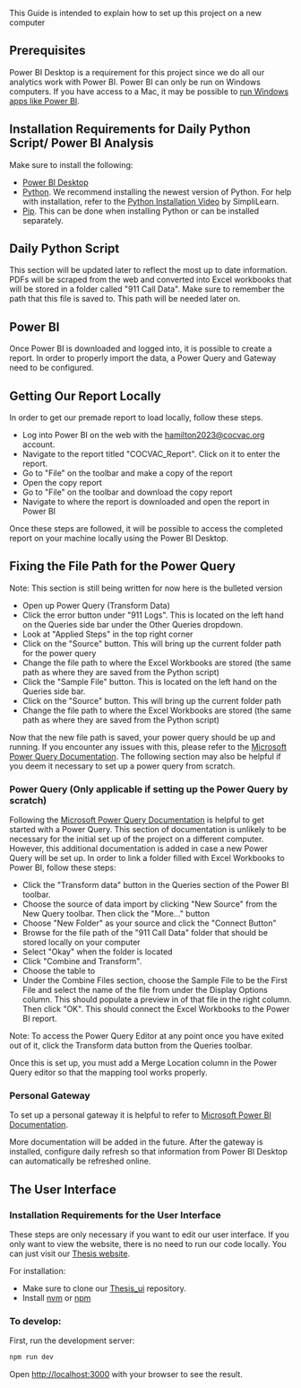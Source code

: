 This Guide is intended to explain how to set up this project on a new computer

## Prerequisites 

Power BI Desktop is a requirement for this project since we do all our analytics work with Power BI. Power BI can only be run on Windows computers. If you have access to a Mac, it may be possible to [run Windows apps like Power BI](https://www.macworld.com/article/668848/best-virtual-machine-software-for-mac.html).

## Installation Requirements for Daily Python Script/ Power BI Analysis

Make sure to install the following:
- [Power BI Desktop](https://www.microsoft.com/en-us/download/details.aspx?id=58494)
- [Python](https://www.python.org/downloads/). We recommend installing the newest version of Python. For help with installation, refer to the [Python Installation Video](https://www.youtube.com/watch?time_continue=163&v=Pi0RK7GJIKg&embeds_referring_euri=https%3A%2F%2Fwww.simplilearn.com%2F&source_ve_path=Mjg2NjY&feature=emb_logo) by SimpliLearn.
- [Pip](https://pip.pypa.io/en/stable/installation/). This can be done when installing Python or can be installed separately.

## Daily Python Script

This section will be updated later to reflect the most up to date information. PDFs will be scraped from the web and converted into Excel workbooks that will be stored in a folder called "911 Call Data". Make sure to remember the path that this file is saved to. This path will be needed later on. 

## Power BI

Once Power BI is downloaded and logged into, it is possible to create a report. In order to properly import the data, a Power Query and Gateway need to be configured.

## Getting Our Report Locally

In order to get our premade report to load locally, follow these steps. 
- Log into Power BI on the web with the hamilton2023@cocvac.org account.
- Navigate to the report titled "COCVAC_Report". Click on it to enter the report.
- Go to "File" on the toolbar and make a copy of the report
- Open the copy report
- Go to "File" on the toolbar and download the copy report
- Navigate to where the report is downloaded and open the report in Power BI

Once these steps are followed, it will be possible to access the completed report on your machine locally using the Power BI Desktop.

## Fixing the File Path for the Power Query

Note: This section is still being written for now here is the bulleted version
- Open up Power Query (Transform Data)
- Click the error button under "911 Logs". This is located on the left hand on the Queries side bar under the Other Queries dropdown.
- Look at "Applied Steps" in the top right corner
- Click on the "Source" button. This will bring up the current folder path for the power query
- Change the file path to where the Excel Workbooks are stored (the same path as where they are saved from the Python script)
- Click the "Sample File" button. This is located on the left hand on the Queries side bar.
- Click on the "Source" button. This will bring up the current folder path
- Change the file path to where the Excel Workbooks are stored (the same path as where they are saved from the Python script) 

Now that the new file path is saved, your power query should be up and running. If you encounter any issues with this, please refer to the [Microsoft Power Query Documentation](https://learn.microsoft.com/en-us/power-bi/transform-model/desktop-query-overview). The following section may also be helpful if you deem it necessary to set up a power query from scratch.

### Power Query (Only applicable if setting up the Power Query by scratch)

Following the [Microsoft Power Query Documentation](https://learn.microsoft.com/en-us/power-bi/transform-model/desktop-query-overview) is helpful to get started with a Power Query. This section of documentation is unlikely to be necessary for the initial set up of the project on a different computer. However, this additional documentation is added in case a new Power Query will be set up. In order to link a folder filled with Excel Workbooks to Power BI, follow these steps:

- Click the "Transform data" button in the Queries section of the Power BI toolbar.
- Choose the source of data import by clicking "New Source" from the New Query toolbar. Then click the "More..." button
- Choose "New Folder" as your source and click the "Connect Button"
- Browse for the file path of the "911 Call Data" folder that should be stored locally on your computer
- Select "Okay" when the folder is located
- Click "Combine and Transform".
- Choose the table to
- Under the Combine Files section, choose the Sample File to be the First File and select the name of the file from under the Display Options column. This should populate a preview in of that file in the right column. Then click "OK". This should connect the Excel Workbooks to the Power BI report.

Note: To access the Power Query Editor at any point once you have exited out of it, click the Transform data button from the Queries toolbar.

Once this is set up, you must add a Merge Location column in the Power Query editor so that the mapping tool works properly.

### Personal Gateway

To set up a personal gateway it is helpful to refer to [Microsoft Power BI Documentation](https://learn.microsoft.com/en-us/power-bi/connect-data/service-gateway-personal-mode). 

More documentation will be added in the future. After the gateway is installed, configure daily refresh so that information from Power BI Desktop can automatically be refreshed online.

## The User Interface

### Installation Requirements for the User Interface

These steps are only necessary if you want to edit our user interface. If you only want to view the website, there is no need to run our code locally. You can just visit our [Thesis website](https://cocvac-hamilton2023.github.io/thesis_ui/).

For installation:
- Make sure to clone our [Thesis_ui](https://github.com/cocvac-hamilton2023/thesis_ui.git) repository. 
- Install [nvm](https://www.freecodecamp.org/news/node-version-manager-nvm-install-guide/) or [npm](https://docs.npmjs.com/downloading-and-installing-node-js-and-npm)

### To develop:

First, run the development server:

```bash
npm run dev
```

Open [http://localhost:3000](http://localhost:3000) with your browser to see the result.

